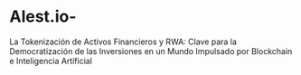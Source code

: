 # Alest.io-
La Tokenización de Activos Financieros y RWA: Clave para la Democratización de las Inversiones en un Mundo Impulsado por Blockchain e Inteligencia Artificial
